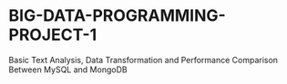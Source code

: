 # BIG-DATA-PROGRAMMING-PROJECT-1
Basic Text Analysis, Data Transformation and Performance Comparison Between MySQL and MongoDB

